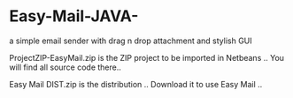 # Easy-Mail-JAVA-
a simple email sender with drag n drop attachment and stylish GUI

ProjectZIP-EasyMail.zip is the ZIP project to be imported in Netbeans .. You will find all source code there..

Easy Mail DIST.zip  is the distribution .. Download it to use Easy Mail ..


